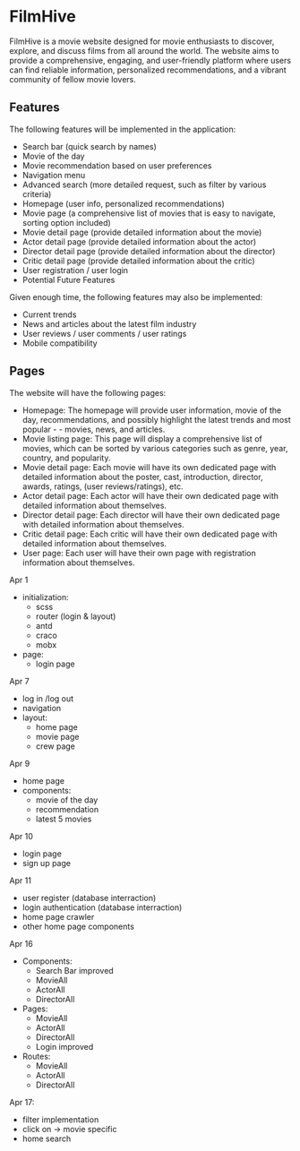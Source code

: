 # FilmHive

FilmHive is a movie website designed for movie enthusiasts to discover, explore, and discuss films from all around the world. The website aims to provide a comprehensive, engaging, and user-friendly platform where users can find reliable information, personalized recommendations, and a vibrant community of fellow movie lovers.

## Features

The following features will be implemented in the application:

- Search bar (quick search by names)
- Movie of the day
- Movie recommendation based on user preferences
- Navigation menu
- Advanced search (more detailed request, such as filter by various criteria)
- Homepage (user info, personalized recommendations)
- Movie page (a comprehensive list of movies that is easy to navigate, sorting option included)
- Movie detail page (provide detailed information about the movie)
- Actor detail page (provide detailed information about the actor)
- Director detail page (provide detailed information about the director)
- Critic detail page (provide detailed information about the critic)
- User registration / user login
- Potential Future Features

Given enough time, the following features may also be implemented:

- Current trends
- News and articles about the latest film industry
- User reviews / user comments / user ratings
- Mobile compatibility

## Pages

The website will have the following pages:

- Homepage: The homepage will provide user information, movie of the day, recommendations, and possibly highlight the latest trends and most popular - - movies, news, and articles.
- Movie listing page: This page will display a comprehensive list of movies, which can be sorted by various categories such as genre, year, country, and popularity.
- Movie detail page: Each movie will have its own dedicated page with detailed information about the poster, cast, introduction, director, awards, ratings, (user reviews/ratings), etc.
- Actor detail page: Each actor will have their own dedicated page with detailed information about themselves.
- Director detail page: Each director will have their own dedicated page with detailed information about themselves.
- Critic detail page: Each critic will have their own dedicated page with detailed information about themselves.
- User page: Each user will have their own page with registration information about themselves.

Apr 1

- initialization:
  - scss
  - router (login & layout)
  - antd
  - craco
  - mobx
- page:
  - login page

Apr 7

- log in /log out
- navigation
- layout:
  - home page
  - movie page
  - crew page

Apr 9

- home page
- components:
  - movie of the day
  - recommendation
  - latest 5 movies

Apr 10

- login page
- sign up page

Apr 11

- user register (database interraction)
- login authentication (database interraction)
- home page crawler
- other home page components

Apr 16

- Components:
  - Search Bar improved
  - MovieAll
  - ActorAll
  - DirectorAll
- Pages:
  - MovieAll
  - ActorAll
  - DirectorAll
  - Login improved
- Routes:
  - MovieAll
  - ActorAll
  - DirectorAll

Apr 17:

- filter implementation
- click on -> movie specific
- home search
